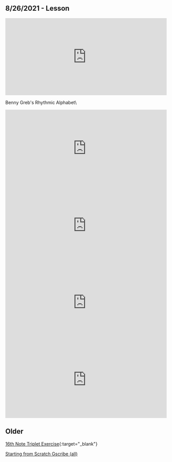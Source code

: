 ## 8/26/2021 - Lesson

<iframe width="100%" height="240" src="https://montulli.github.io/GrooveScribe/GrooveEmbed.html?Mode=view&TimeSig=4/4&Div=12&Title=Double%20Paradiddle&Tempo=80&Measures=1&H=|------------|&S=|OOOOOOOOOOOO|&K=|------------|&Stickings=|RLRLRRLRLRLL|" frameborder="0" ></iframe>	

Benny Greb's Rhythmic Alphabet\
<iframe width="100%" height="240" src="https://montulli.github.io/GrooveScribe/GrooveEmbed.html?Mode=view&TimeSig=4/4&Div=16&Title=Pattern%20A&Tempo=80&Measures=1&H=|x-x-x-x-x-x-x-x-|&S=|----O-------O---|&K=|o---o---o---o---|" frameborder="0" ></iframe>
<iframe width="100%" height="240" src="https://montulli.github.io/GrooveScribe/GrooveEmbed.html?Mode=view&TimeSig=4/4&Div=16&Title=Pattern%20B&Tempo=80&Measures=1&H=|x-x-x-x-x-x-x-x-|&S=|----O-------O---|&K=|-o---o---o---o--|" frameborder="0" ></iframe>
<iframe width="100%" height="240" src="https://montulli.github.io/GrooveScribe/GrooveEmbed.html?Mode=view&TimeSig=4/4&Div=16&Title=Pattern%20C&Tempo=80&Measures=1&H=|x-x-x-x-x-x-x-x-|&S=|----O-------O---|&K=|--o---o---o---o-|" frameborder="0" ></iframe>
<iframe width="100%" height="240" src="https://montulli.github.io/GrooveScribe/GrooveEmbed.html?Mode=view&TimeSig=4/4&Div=16&Title=Pattern%20D&Tempo=80&Measures=1&H=|x-x-x-x-x-x-x-x-|&S=|----O-------O---|&K=|---o---o---o---o|" frameborder="0" ></iframe>

## Older

[16th Note Triplet Exercise](https://gscribe.com/share/423JrboEhUWBLneJ9){:target="\_blank"}

[Starting from Scratch Gscribe (all)](https://www.mikeslessons.com/course/summary/starting-from-scratch)
